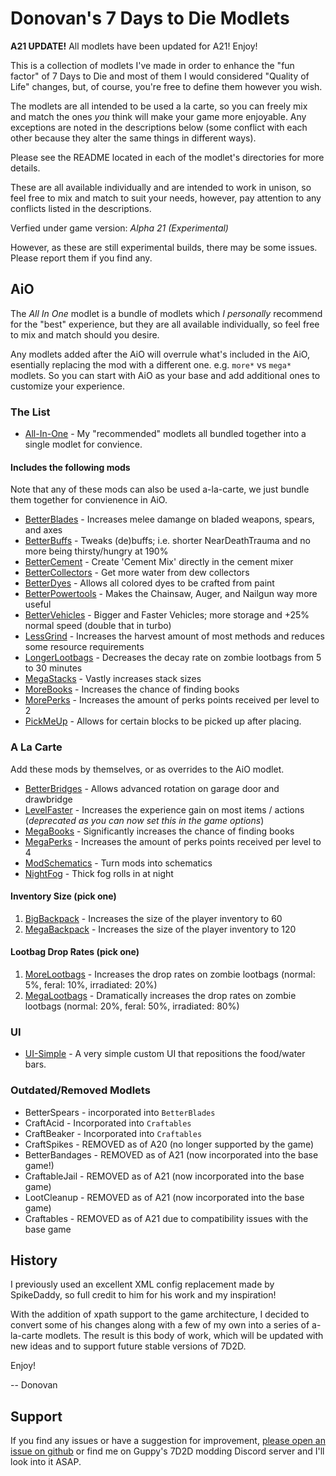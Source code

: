 # Donovan's 7 Days to Die Modlets

**A21 UPDATE!** All modlets have been updated for A21! Enjoy!

This is a collection of modlets I've made in order to enhance the "fun factor" of 7 Days to Die and most of them I would considered "Quality of Life" changes, but, of course, you're free to define them however you wish.

The modlets are all intended to be used a la carte, so you can freely mix and match the ones _you_ think will make your game more enjoyable. Any exceptions are noted in the descriptions below (some conflict with each other because they alter the same things in different ways).

Please see the README located in each of the modlet's directories for more details.

These are all available individually and are intended to work in unison, so feel free to mix and match to suit your needs, however, pay attention to any conflicts listed in the descriptions.

Verfied under game version: _Alpha 21 (Experimental)_

However, as these are still experimental builds, there may be some issues. Please report them if you find any.

## AiO

The _All In One_ modlet is a bundle of modlets which _I personally_ recommend for the "best" experience, but they are all available individually, so feel free to mix and match should you desire.

Any modlets added after the AiO will overrule what's included in the AiO, esentially replacing the mod with a different one. e.g. `more*` vs `mega*` modlets. So you can start with AiO as your base and add additional ones to customize your experience.

### The List

- [All-In-One](donovan-aio) - My "recommended" modlets all bundled together into a single modlet for convience.

#### Includes the following mods

Note that any of these mods can also be used a-la-carte, we just bundle them together for convienence in AiO.

- [BetterBlades](donovan-betterblades) - Increases melee damange on bladed weapons, spears, and axes
- [BetterBuffs](donovan-betterbuffs) - Tweaks (de)buffs; i.e. shorter NearDeathTrauma and no more being thirsty/hungry at 190%
- [BetterCement](donovan-bettercement) - Create 'Cement Mix' directly in the cement mixer
- [BetterCollectors](donovan-bettercollectors) - Get more water from dew collectors
- [BetterDyes](donovan-betterdyes) - Allows all colored dyes to be crafted from paint
- [BetterPowertools](donovan-betterpowertools) - Makes the Chainsaw, Auger, and Nailgun way more useful
- [BetterVehicles](donovan-bettervehicles) - Bigger and Faster Vehicles; more storage and +25% normal speed (double that in turbo)
- [LessGrind](donovan-lessgrind) - Increases the harvest amount of most methods and reduces some resource requirements
- [LongerLootbags](donovan-longerlootbags) - Decreases the decay rate on zombie lootbags from 5 to 30 minutes
- [MegaStacks](donovan-megastacks) - Vastly increases stack sizes
- [MoreBooks](donovan-morebooks) - Increases the chance of finding books
- [MorePerks](donovan-moreperks) - Increases the amount of perks points received per level to 2
- [PickMeUp](donovan-pickmeup) - Allows for certain blocks to be picked up after placing.

### A La Carte

Add these mods by themselves, or as overrides to the AiO modlet.

- [BetterBridges](donovan-betterbridges) - Allows advanced rotation on garage door and drawbridge
- [LevelFaster](donovan-levelfaster) - Increases the experience gain on most items / actions (_deprecated as you can now set this in the game options_)
- [MegaBooks](donovan-megabooks) - Significantly increases the chance of finding books
- [MegaPerks](donovan-megaperks) - Increases the amount of perks points received per level to 4
- [ModSchematics](donovan-modschematics) - Turn mods into schematics
- [NightFog](donovan-nightfog) - Thick fog rolls in at night

#### Inventory Size (pick one)

1. [BigBackpack](donovan-bigbackpack) - Increases the size of the player inventory to 60
2. [MegaBackpack](donovan-megabackpack) - Increases the size of the player inventory to 120

#### Lootbag Drop Rates (pick one)

1. [MoreLootbags](donovan-morelootbags) - Increases the drop rates on zombie lootbags (normal: 5%, feral: 10%, irradiated: 20%)
2. [MegaLootbags](donovan-megalootbags) - Dramatically increases the drop rates on zombie lootbags (normal: 20%, feral: 50%, irradiated: 80%)

### UI

- [UI-Simple](donovan-ui-simple) - A very simple custom UI that repositions the food/water bars.

### Outdated/Removed Modlets

- BetterSpears - incorporated into `BetterBlades`
- CraftAcid - Incorporated into `Craftables`
- CraftBeaker - Incorporated into `Craftables`
- CraftSpikes - REMOVED as of A20 (no longer supported by the game)
- BetterBandages - REMOVED as of A21 (now incorporated into the base game!)
- CraftableJail - REMOVED as of A21 (now incorporated into the base game)
- LootCleanup - REMOVED as of A21 (now incorporated into the base game)
- Craftables - REMOVED as of A21 due to compatibility issues with the base game

## History

I previously used an excellent XML config replacement made by SpikeDaddy, so full credit to him for his work and my inspiration!

With the addition of xpath support to the game architecture, I decided to convert some of his changes along with a few of my own into a series of a-la-carte modlets. The result is this body of work, which will be updated with new ideas and to support future stable versions of 7D2D.

Enjoy!

-- Donovan

## Support

If you find any issues or have a suggestion for improvement, [please open an issue on github](https://github.com/DonovanMods/donovan-7d2d-modlets/issues) or find me on Guppy's 7D2D modding Discord server and I'll look into it ASAP.
